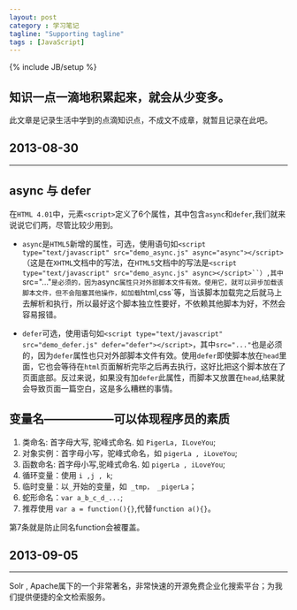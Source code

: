 ```yaml
---
layout: post
category : 学习笔记
tagline: "Supporting tagline"
tags : [JavaScript]
---
```


{% include JB/setup %}

## 知识一点一滴地积累起来，就会从少变多。 ##

此文章是记录生活中学到的点滴知识点，不成文不成章，就暂且记录在此吧。

## 2013-08-30 ##

----------

## async 与 defer ##

在`HTML 4.01`中，元素`<script>`定义了6个属性，其中包含`async`和`defer`,我们就来说说它们两，尽管比较少用到。

- `async`是`HTML5`新增的属性，可选，使用语句如`<script type="text/javascript" src="demo_async.js" async="async"></script>`（这是在`XHTML`文档中的写法，在`HTML5`文档中的写法是`<script type="text/javascript" src="demo_async.js" async></script>``）,其中`src="..."`是必须的，因为`async`属性只对外部脚本文件有效。使用它，就可以异步加载该脚本文件，但不会阻塞其他操作，如加载`html,css`等，当该脚本加载完之后就马上去解析和执行，所以最好这个脚本独立性要好，不依赖其他脚本为好，不然会容易报错。

<!--break-->

- `defer`可选，使用语句如`<script type="text/javascript" src="demo_defer.js" defer="defer"></script>`，其中`src="..."`也是必须的，因为`defer`属性也只对外部脚本文件有效。使用`defer`即使脚本放在`head`里面，它也会等待在`html`页面解析完毕之后再去执行，这好比把这个脚本放在了页面底部。反过来说，如果没有加`defer`此属性，而脚本又放置在`head`,结果就会导致页面一篇空白，这是多么糟糕的事情。


## 变量名——————可以体现程序员的素质 ##

1. 类命名: 首字母大写, 驼峰式命名. 如 `PigerLa, ILoveYou`;
2. 对象实例：首字母小写，驼峰式命名，如 `pigerLa , iLoveYou`;
3. 函数命名: 首字母小写,驼峰式命名. 如 `pigerLa , iLoveYou`;
4. 循环变量：使用 `i ,j , k`;
5. 临时变量：以`_`开始的变量，如` _tmp， _pigerLa`；
6. 蛇形命名：`var a_b_c_d_...`;
7. 推荐使用 `var a = function(){}`,代替`function a(){}`。

第7条就是防止同名function会被覆盖。




## 2013-09-05 ##

----------


Solr , Apache属下的一个非常著名，非常快速的开源免费企业化搜索平台；为我们提供便捷的全文检索服务。

